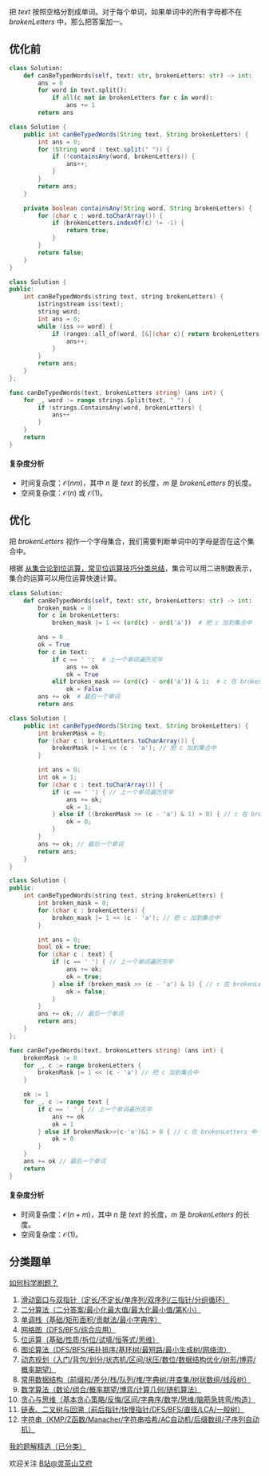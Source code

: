 把 $\textit{text}$ 按照空格分割成单词。对于每个单词，如果单词中的所有字母都不在 $\textit{brokenLetters}$ 中，那么把答案加一。

## 优化前

```py [sol-Python3]
class Solution:
    def canBeTypedWords(self, text: str, brokenLetters: str) -> int:
        ans = 0
        for word in text.split():
            if all(c not in brokenLetters for c in word):
                ans += 1
        return ans
```

```java [sol-Java]
class Solution {
    public int canBeTypedWords(String text, String brokenLetters) {
        int ans = 0;
        for (String word : text.split(" ")) {
            if (!containsAny(word, brokenLetters)) {
                ans++;
            }
        }
        return ans;
    }

    private boolean containsAny(String word, String brokenLetters) {
        for (char c : word.toCharArray()) {
            if (brokenLetters.indexOf(c) != -1) {
                return true;
            }
        }
        return false;
    }
}
```

```cpp [sol-C++]
class Solution {
public:
    int canBeTypedWords(string text, string brokenLetters) {
        istringstream iss(text);
        string word;
        int ans = 0;
        while (iss >> word) {
            if (ranges::all_of(word, [&](char c){ return brokenLetters.find(c) == string::npos; })) {
                ans++;
            }
        }
        return ans;
    }
};
```

```go [sol-Go]
func canBeTypedWords(text, brokenLetters string) (ans int) {
	for _, word := range strings.Split(text, " ") {
		if !strings.ContainsAny(word, brokenLetters) {
			ans++
		}
	}
	return
}
```

#### 复杂度分析

- 时间复杂度：$\mathcal{O}(nm)$，其中 $n$ 是 $\textit{text}$ 的长度，$m$ 是 $\textit{brokenLetters}$ 的长度。
- 空间复杂度：$\mathcal{O}(n)$ 或 $\mathcal{O}(1)$。

## 优化

把 $\textit{brokenLetters}$ 视作一个字母集合，我们需要判断单词中的字母是否在这个集合中。

根据 [从集合论到位运算，常见位运算技巧分类总结](https://leetcode.cn/circle/discuss/CaOJ45/)，集合可以用二进制数表示，集合的运算可以用位运算快速计算。

```py [sol-Python3]
class Solution:
    def canBeTypedWords(self, text: str, brokenLetters: str) -> int:
        broken_mask = 0
        for c in brokenLetters:
            broken_mask |= 1 << (ord(c) - ord('a'))  # 把 c 加到集合中

        ans = 0
        ok = True
        for c in text:
            if c == ' ':  # 上一个单词遍历完毕
                ans += ok
                ok = True
            elif broken_mask >> (ord(c) - ord('a')) & 1:  # c 在 brokenLetters 中
                ok = False
        ans += ok  # 最后一个单词
        return ans
```

```java [sol-Java]
class Solution {
    public int canBeTypedWords(String text, String brokenLetters) {
        int brokenMask = 0;
        for (char c : brokenLetters.toCharArray()) {
            brokenMask |= 1 << (c - 'a'); // 把 c 加到集合中
        }

        int ans = 0;
        int ok = 1;
        for (char c : text.toCharArray()) {
            if (c == ' ') { // 上一个单词遍历完毕
                ans += ok;
                ok = 1;
            } else if ((brokenMask >> (c - 'a') & 1) > 0) { // c 在 brokenLetters 中
                ok = 0;
            }
        }
        ans += ok; // 最后一个单词
        return ans;
    }
}
```

```cpp [sol-C++]
class Solution {
public:
    int canBeTypedWords(string text, string brokenLetters) {
        int broken_mask = 0;
        for (char c : brokenLetters) {
            broken_mask |= 1 << (c - 'a'); // 把 c 加到集合中
        }

        int ans = 0;
        bool ok = true;
        for (char c : text) {
            if (c == ' ') { // 上一个单词遍历完毕
                ans += ok;
                ok = true;
            } else if (broken_mask >> (c - 'a') & 1) { // c 在 brokenLetters 中
                ok = false;
            }
        }
        ans += ok; // 最后一个单词
        return ans;
    }
};
```

```go [sol-Go]
func canBeTypedWords(text, brokenLetters string) (ans int) {
	brokenMask := 0
	for _, c := range brokenLetters {
		brokenMask |= 1 << (c - 'a') // 把 c 加到集合中
	}

	ok := 1
	for _, c := range text {
		if c == ' ' { // 上一个单词遍历完毕
			ans += ok
			ok = 1
		} else if brokenMask>>(c-'a')&1 > 0 { // c 在 brokenLetters 中
			ok = 0
		}
	}
	ans += ok // 最后一个单词
	return
}
```

#### 复杂度分析

- 时间复杂度：$\mathcal{O}(n + m)$，其中 $n$ 是 $\textit{text}$ 的长度，$m$ 是 $\textit{brokenLetters}$ 的长度。
- 空间复杂度：$\mathcal{O}(1)$。

## 分类题单

[如何科学刷题？](https://leetcode.cn/circle/discuss/RvFUtj/)

1. [滑动窗口与双指针（定长/不定长/单序列/双序列/三指针/分组循环）](https://leetcode.cn/circle/discuss/0viNMK/)
2. [二分算法（二分答案/最小化最大值/最大化最小值/第K小）](https://leetcode.cn/circle/discuss/SqopEo/)
3. [单调栈（基础/矩形面积/贡献法/最小字典序）](https://leetcode.cn/circle/discuss/9oZFK9/)
4. [网格图（DFS/BFS/综合应用）](https://leetcode.cn/circle/discuss/YiXPXW/)
5. [位运算（基础/性质/拆位/试填/恒等式/思维）](https://leetcode.cn/circle/discuss/dHn9Vk/)
6. [图论算法（DFS/BFS/拓扑排序/基环树/最短路/最小生成树/网络流）](https://leetcode.cn/circle/discuss/01LUak/)
7. [动态规划（入门/背包/划分/状态机/区间/状压/数位/数据结构优化/树形/博弈/概率期望）](https://leetcode.cn/circle/discuss/tXLS3i/)
8. [常用数据结构（前缀和/差分/栈/队列/堆/字典树/并查集/树状数组/线段树）](https://leetcode.cn/circle/discuss/mOr1u6/)
9. [数学算法（数论/组合/概率期望/博弈/计算几何/随机算法）](https://leetcode.cn/circle/discuss/IYT3ss/)
10. [贪心与思维（基本贪心策略/反悔/区间/字典序/数学/思维/脑筋急转弯/构造）](https://leetcode.cn/circle/discuss/g6KTKL/)
11. [链表、二叉树与回溯（前后指针/快慢指针/DFS/BFS/直径/LCA/一般树）](https://leetcode.cn/circle/discuss/K0n2gO/)
12. [字符串（KMP/Z函数/Manacher/字符串哈希/AC自动机/后缀数组/子序列自动机）](https://leetcode.cn/circle/discuss/SJFwQI/)

[我的题解精选（已分类）](https://github.com/EndlessCheng/codeforces-go/blob/master/leetcode/SOLUTIONS.md)

欢迎关注 [B站@灵茶山艾府](https://space.bilibili.com/206214)
